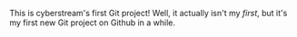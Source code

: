 This is cyberstream's first Git project! Well, it actually isn't my *first*, but it's my first new Git project on Github in a while.